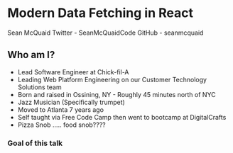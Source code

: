 # Modern Data Fetching in React

Sean McQuaid
Twitter - SeanMcQuaidCode
GitHub - seanmcquaid

## Who am I?

- Lead Software Engineer at Chick-fil-A
- Leading Web Platform Engineering on our Customer Technology Solutions team
- Born and raised in Ossining, NY - Roughly 45 minutes north of NYC
- Jazz Musician (Specifically trumpet)
- Moved to Atlanta 7 years ago
- Self taught via Free Code Camp then went to bootcamp at DigitalCrafts
- Pizza Snob ..... food snob????

### Goal of this talk